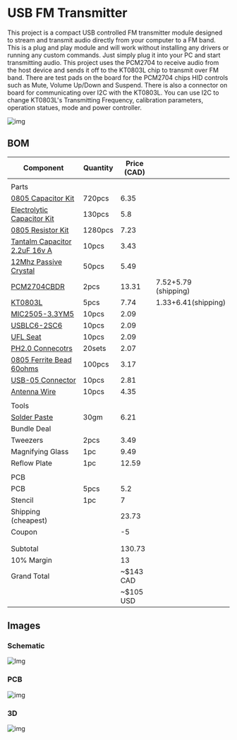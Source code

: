 # USB FM Transmitter

This project is a compact USB controlled FM transmitter module designed to stream and transmit audio directly from your computer to a FM band. This is a plug and play module and will work without installing any drivers or running any custom commands. Just simply plug it into your PC and start transmitting audio.
This project uses the PCM2704 to receive audio from the host device and sends it off to the KT0803L chip to transmit over FM band. There are test pads on the board for the PCM2704 chips HID controls such as Mute, Volume Up/Down and Suspend. There is also a connector on board for communicating over I2C with the KT0803L. You can use I2C to change KT0803L's Transmitting Frequency, calibration parameters, operation statues, mode and power controller. 

![img](https://hc-cdn.hel1.your-objectstorage.com/s/v3/b912fc075f5644e4bc130a5ec07b70816ee20c37_image.png)


## BOM
| Component                                                                                                                                                                                                                                                                                                                                                                                                                                                                                                                                                                                                                                                                                                                                                                                                                                                                                                                                                                                                                                                                                                                                                                                                                               | Quantity | Price (CAD) |                      |
| --------------------------------------------------------------------------------------------------------------------------------------------------------------------------------------------------------------------------------------------------------------------------------------------------------------------------------------------------------------------------------------------------------------------------------------------------------------------------------------------------------------------------------------------------------------------------------------------------------------------------------------------------------------------------------------------------------------------------------------------------------------------------------------------------------------------------------------------------------------------------------------------------------------------------------------------------------------------------------------------------------------------------------------------------------------------------------------------------------------------------------------------------------------------------------------------------------------------------------------- | -------- | ----------- | -------------------- |
|                                                                                                                                                                                                                                                                                                                                                                                                                                                                                                                                                                                                                                                                                                                                                                                                                                                                                                                                                                                                                                                                                                                                                                                                                                         |          |             |                      |
| Parts                                                                                                                                                                                                                                                                                                                                                                                                                                                                                                                                                                                                                                                                                                                                                                                                                                                                                                                                                                                                                                                                                                                                                                                                                                   |          |             |                      |
| [](https://www.aliexpress.com/item/1005002761630440.html?spm=a2g0o.productlist.main.12.1ad62905dqytq0&algo_pvid=9f42afed-8f0b-4de9-9272-2b562b665abc&algo_exp_id=9f42afed-8f0b-4de9-9272-2b562b665abc-11&pdp_ext_f=%7B%22order%22%3A%22950%22%2C%22eval%22%3A%221%22%7D&pdp_npi=4%40dis%21CAD%214.33%214.33%21%21%2122.02%2122.02%21%402103209b17480942696595443e20d7%2112000035928871084%21sea%21CA%216156843420%21X&curPageLogUid=w3nQna3xEjQR&utparam-url=scene%3Asearch%7Cquery_from%3A#nav-specification)[0805 Capacitor Kit](https://www.aliexpress.com/item/1005002761630440.html?spm=a2g0o.productlist.main.12.1ad62905dqytq0&algo_pvid=9f42afed-8f0b-4de9-9272-2b562b665abc&algo_exp_id=9f42afed-8f0b-4de9-9272-2b562b665abc-11&pdp_ext_f=%7B%22order%22%3A%22950%22%2C%22eval%22%3A%221%22%7D&pdp_npi=4%40dis%21CAD%214.33%214.33%21%21%2122.02%2122.02%21%402103209b17480942696595443e20d7%2112000035928871084%21sea%21CA%216156843420%21X&curPageLogUid=w3nQna3xEjQR&utparam-url=scene%3Asearch%7Cquery_from%3A#nav-specification)                                                                                                                                                                                          | 720pcs   | 6.35        |                      |
| [](https://www.aliexpress.com/item/1005002966174626.html?spm=a2g0o.productlist.main.25.7b355ec5itDxCH&algo_pvid=09f0d9af-fb5b-4066-aa7b-c69599417b37&algo_exp_id=09f0d9af-fb5b-4066-aa7b-c69599417b37-34&pdp_ext_f=%7B%22order%22%3A%2218%22%2C%22eval%22%3A%221%22%7D&pdp_npi=4%40dis%21CAD%215.80%215.80%21%21%2129.48%2129.48%21%402103146c17480948308574208efe3f%2112000022996473500%21sea%21CA%216156843420%21X&curPageLogUid=CpK3C7SvqrPj&utparam-url=scene%3Asearch%7Cquery_from%3A#nav-specification)[Electrolytic Capacitor Kit](https://www.aliexpress.com/item/1005002966174626.html?spm=a2g0o.productlist.main.25.7b355ec5itDxCH&algo_pvid=09f0d9af-fb5b-4066-aa7b-c69599417b37&algo_exp_id=09f0d9af-fb5b-4066-aa7b-c69599417b37-34&pdp_ext_f=%7B%22order%22%3A%2218%22%2C%22eval%22%3A%221%22%7D&pdp_npi=4%40dis%21CAD%215.80%215.80%21%21%2129.48%2129.48%21%402103146c17480948308574208efe3f%2112000022996473500%21sea%21CA%216156843420%21X&curPageLogUid=CpK3C7SvqrPj&utparam-url=scene%3Asearch%7Cquery_from%3A#nav-specification)                                                                                                                                                                                    | 130pcs   | 5.8         |                      |
| [](https://www.aliexpress.com/item/1005005992897341.html?spm=a2g0o.productlist.main.7.21d23610rkF9Se&aem_p4p_detail=20250524070816172768171854600004909889&algo_pvid=f1c15e59-4e2b-4b28-87c8-cf0bb22661a9&algo_exp_id=f1c15e59-4e2b-4b28-87c8-cf0bb22661a9-6&pdp_ext_f=%7B%22order%22%3A%22119%22%2C%22eval%22%3A%221%22%7D&pdp_npi=4%40dis%21CAD%2120.58%2120.58%21%21%21104.68%21104.68%21%402103247417480956959393156e3f21%2112000035234708078%21sea%21CA%216156843420%21X&curPageLogUid=Wb6qvwkYF820&utparam-url=scene%3Asearch%7Cquery_from%3A&search_p4p_id=20250524070816172768171854600004909889_3)[0805 Resistor Kit](https://www.aliexpress.com/item/1005005992897341.html?spm=a2g0o.productlist.main.7.21d23610rkF9Se&aem_p4p_detail=20250524070816172768171854600004909889&algo_pvid=f1c15e59-4e2b-4b28-87c8-cf0bb22661a9&algo_exp_id=f1c15e59-4e2b-4b28-87c8-cf0bb22661a9-6&pdp_ext_f=%7B%22order%22%3A%22119%22%2C%22eval%22%3A%221%22%7D&pdp_npi=4%40dis%21CAD%2120.58%2120.58%21%21%21104.68%21104.68%21%402103247417480956959393156e3f21%2112000035234708078%21sea%21CA%216156843420%21X&curPageLogUid=Wb6qvwkYF820&utparam-url=scene%3Asearch%7Cquery_from%3A&search_p4p_id=20250524070816172768171854600004909889_3) | 1280pcs  | 7.23        |                      |
| [](https://www.aliexpress.com/item/1005005042545390.html?spm=a2g0o.productlist.main.11.2c6b5fd1U0jqfE&algo_pvid=f1e690bf-7e6e-4bc3-9299-75dd64c10f9b&algo_exp_id=f1e690bf-7e6e-4bc3-9299-75dd64c10f9b-10&pdp_ext_f=%7B%22order%22%3A%22261%22%2C%22eval%22%3A%221%22%7D&pdp_npi=4%40dis%21CAD%213.04%213.04%21%21%212.15%212.15%21%40210308a417480981987135284eea5a%2112000031427859321%21sea%21CA%216156843420%21X&curPageLogUid=bF8pGhfrkP5O&utparam-url=scene%3Asearch%7Cquery_from%3A#nav-specification)[Tantalm Capacitor 2.2uF 16v A](https://www.aliexpress.com/item/1005005042545390.html?spm=a2g0o.productlist.main.11.2c6b5fd1U0jqfE&algo_pvid=f1e690bf-7e6e-4bc3-9299-75dd64c10f9b&algo_exp_id=f1e690bf-7e6e-4bc3-9299-75dd64c10f9b-10&pdp_ext_f=%7B%22order%22%3A%22261%22%2C%22eval%22%3A%221%22%7D&pdp_npi=4%40dis%21CAD%213.04%213.04%21%21%212.15%212.15%21%40210308a417480981987135284eea5a%2112000031427859321%21sea%21CA%216156843420%21X&curPageLogUid=bF8pGhfrkP5O&utparam-url=scene%3Asearch%7Cquery_from%3A#nav-specification)                                                                                                                                                                                   | 10pcs    | 3.43        |                      |
| [](https://www.aliexpress.com/item/1005002811562344.html?spm=a2g0o.productlist.main.38.6c9a598d5Tac6B&algo_pvid=f8379163-ed24-4071-9f9b-fefec374d0a3&algo_exp_id=f8379163-ed24-4071-9f9b-fefec374d0a3-35&pdp_ext_f=%7B%22order%22%3A%2218%22%2C%22eval%22%3A%221%22%7D&pdp_npi=4%40dis%21CAD%214.91%214.91%21%21%213.47%213.47%21%402101c5b117480986608027686e3967%2112000022310436034%21sea%21CA%216156843420%21X&curPageLogUid=yTV81qYrBppk&utparam-url=scene%3Asearch%7Cquery_from%3A#nav-specification)[12Mhz Passive Crystal](https://www.aliexpress.com/item/1005002811562344.html?spm=a2g0o.productlist.main.38.6c9a598d5Tac6B&algo_pvid=f8379163-ed24-4071-9f9b-fefec374d0a3&algo_exp_id=f8379163-ed24-4071-9f9b-fefec374d0a3-35&pdp_ext_f=%7B%22order%22%3A%2218%22%2C%22eval%22%3A%221%22%7D&pdp_npi=4%40dis%21CAD%214.91%214.91%21%21%213.47%213.47%21%402101c5b117480986608027686e3967%2112000022310436034%21sea%21CA%216156843420%21X&curPageLogUid=yTV81qYrBppk&utparam-url=scene%3Asearch%7Cquery_from%3A#nav-specification)                                                                                                                                                                                             | 50pcs    | 5.49        |                      |
| [](https://www.aliexpress.com/item/1005006178208832.html?spm=a2g0o.productlist.main.10.671aq10Fq10FYx&algo_pvid=3b9f54fa-14b4-4f3e-94a3-424dc3a72d73&algo_exp_id=3b9f54fa-14b4-4f3e-94a3-424dc3a72d73-9&pdp_ext_f=%7B%22order%22%3A%221%22%2C%22eval%22%3A%221%22%7D&pdp_npi=4%40dis%21CAD%213.76%213.76%21%21%2119.14%2119.14%21%402103146c17480992882016352efe3a%2112000036152869873%21sea%21CA%216156843420%21X&curPageLogUid=GisZn7bGEbuL&utparam-url=scene%3Asearch%7Cquery_from%3A#nav-specification)[PCM2704CBDR](https://www.aliexpress.com/item/1005006178208832.html?spm=a2g0o.productlist.main.10.671aq10Fq10FYx&algo_pvid=3b9f54fa-14b4-4f3e-94a3-424dc3a72d73&algo_exp_id=3b9f54fa-14b4-4f3e-94a3-424dc3a72d73-9&pdp_ext_f=%7B%22order%22%3A%221%22%2C%22eval%22%3A%221%22%7D&pdp_npi=4%40dis%21CAD%213.76%213.76%21%21%2119.14%2119.14%21%402103146c17480992882016352efe3a%2112000036152869873%21sea%21CA%216156843420%21X&curPageLogUid=GisZn7bGEbuL&utparam-url=scene%3Asearch%7Cquery_from%3A#nav-specification)                                                                                                                                                                                                       | 2pcs     | 13.31       | 7.52+5.79 (shipping) |
| [](https://www.aliexpress.com/item/32828673835.html?spm=a2g0o.productlist.similar_items.3.5243235dOU7B1h&utparam-url=scene%3Aimage_search%7Cquery_from%3Adetail_bigimg&algo_pvid=0ef55989-f3c9-49ec-bc6a-b4e6b01b3310&algo_exp_id=0ef55989-f3c9-49ec-bc6a-b4e6b01b3310&pdp_ext_f=%7B%22order%22%3A%221%22%7D&pdp_npi=4%40dis%21CAD%211.49%211.33%21%21%211.05%210.94%21%402103247017480996638214825e040e%2164958483320%21sea%21CA%216156843420%21X)[KT0803L](https://www.aliexpress.com/item/32828673835.html?spm=a2g0o.productlist.similar_items.3.5243235dOU7B1h&utparam-url=scene%3Aimage_search%7Cquery_from%3Adetail_bigimg&algo_pvid=0ef55989-f3c9-49ec-bc6a-b4e6b01b3310&algo_exp_id=0ef55989-f3c9-49ec-bc6a-b4e6b01b3310&pdp_ext_f=%7B%22order%22%3A%221%22%7D&pdp_npi=4%40dis%21CAD%211.49%211.33%21%21%211.05%210.94%21%402103247017480996638214825e040e%2164958483320%21sea%21CA%216156843420%21X)                                                                                                                                                                                                                                                                                                                           | 5pcs     | 7.74        | 1.33+6.41(shipping)  |
| [](https://www.aliexpress.com/item/32595255653.html?spm=a2g0o.productlist.main.14.54d54906k2u2oc&algo_pvid=e5a6e836-f5f6-43e4-b3b3-0553ef8f021b&algo_exp_id=e5a6e836-f5f6-43e4-b3b3-0553ef8f021b-13&pdp_ext_f=%7B%22order%22%3A%22-1%22%2C%22eval%22%3A%221%22%7D&pdp_npi=4%40dis%21CAD%212.09%212.09%21%21%211.48%211.48%21%402101c71a17480998981402161ef520%2159008522830%21sea%21CA%216156843420%21X&curPageLogUid=XnDRlpEgSi8c&utparam-url=scene%3Asearch%7Cquery_from%3A#nav-specification)[MIC2505-3.3YM5](https://www.aliexpress.com/item/32595255653.html?spm=a2g0o.productlist.main.14.54d54906k2u2oc&algo_pvid=e5a6e836-f5f6-43e4-b3b3-0553ef8f021b&algo_exp_id=e5a6e836-f5f6-43e4-b3b3-0553ef8f021b-13&pdp_ext_f=%7B%22order%22%3A%22-1%22%2C%22eval%22%3A%221%22%7D&pdp_npi=4%40dis%21CAD%212.09%212.09%21%21%211.48%211.48%21%402101c71a17480998981402161ef520%2159008522830%21sea%21CA%216156843420%21X&curPageLogUid=XnDRlpEgSi8c&utparam-url=scene%3Asearch%7Cquery_from%3A#nav-specification)                                                                                                                                                                                                                          | 10pcs    | 2.09        |                      |
| [](https://www.aliexpress.com/item/32807108222.html?spm=a2g0o.productlist.main.2.3ea915aakZazLq&algo_pvid=fe94c163-20ec-4fb6-af12-6d988e45306e&algo_exp_id=fe94c163-20ec-4fb6-af12-6d988e45306e-1&pdp_ext_f=%7B%22order%22%3A%222%22%2C%22eval%22%3A%221%22%7D&pdp_npi=4%40dis%21CAD%212.09%212.09%21%21%211.48%211.48%21%402101effb17481010546064726e51ab%2164418054278%21sea%21CA%216156843420%21X&curPageLogUid=u937ovoEYfCO&utparam-url=scene%3Asearch%7Cquery_from%3A)[USBLC6-2SC6](https://www.aliexpress.com/item/32807108222.html?spm=a2g0o.productlist.main.2.3ea915aakZazLq&algo_pvid=fe94c163-20ec-4fb6-af12-6d988e45306e&algo_exp_id=fe94c163-20ec-4fb6-af12-6d988e45306e-1&pdp_ext_f=%7B%22order%22%3A%222%22%2C%22eval%22%3A%221%22%7D&pdp_npi=4%40dis%21CAD%212.09%212.09%21%21%211.48%211.48%21%402101effb17481010546064726e51ab%2164418054278%21sea%21CA%216156843420%21X&curPageLogUid=u937ovoEYfCO&utparam-url=scene%3Asearch%7Cquery_from%3A)                                                                                                                                                                                                                                                                       | 10pcs    | 2.09        |                      |
| [](https://www.aliexpress.com/item/1005005916203605.html?spm=a2g0o.productlist.main.11.7d0d4cd0fKJh2n&algo_pvid=fda16b18-6d0d-456d-b517-08ddb9614198&algo_exp_id=fda16b18-6d0d-456d-b517-08ddb9614198-10&pdp_ext_f=%7B%22order%22%3A%22588%22%2C%22eval%22%3A%221%22%7D&pdp_npi=4%40dis%21CAD%212.09%212.09%21%21%211.48%211.48%21%402103277f17481011475422550edb47%2112000034837053221%21sea%21CA%216156843420%21X&curPageLogUid=47HzKROWdbfl&utparam-url=scene%3Asearch%7Cquery_from%3A)[UFL Seat](https://www.aliexpress.com/item/1005005916203605.html?spm=a2g0o.productlist.main.11.7d0d4cd0fKJh2n&algo_pvid=fda16b18-6d0d-456d-b517-08ddb9614198&algo_exp_id=fda16b18-6d0d-456d-b517-08ddb9614198-10&pdp_ext_f=%7B%22order%22%3A%22588%22%2C%22eval%22%3A%221%22%7D&pdp_npi=4%40dis%21CAD%212.09%212.09%21%21%211.48%211.48%21%402103277f17481011475422550edb47%2112000034837053221%21sea%21CA%216156843420%21X&curPageLogUid=47HzKROWdbfl&utparam-url=scene%3Asearch%7Cquery_from%3A)                                                                                                                                                                                                                                            | 10pcs    | 2.09        |                      |
| [](https://www.aliexpress.com/item/32965581442.html?spm=a2g0o.productlist.main.2.42678H8n8H8nqe&algo_pvid=cb4bad30-a40d-4218-b469-90ba75ea5a75&algo_exp_id=cb4bad30-a40d-4218-b469-90ba75ea5a75-1&pdp_ext_f=%7B%22order%22%3A%22233%22%2C%22eval%22%3A%221%22%7D&pdp_npi=4%40dis%21CAD%212.07%212.07%21%21%211.46%211.46%21%402103146f17481015580485093ef943%2166577618497%21sea%21CA%216156843420%21X&curPageLogUid=1rvOMPtBGyD7&utparam-url=scene%3Asearch%7Cquery_from%3A)[PH2.0 Connecotrs](https://www.aliexpress.com/item/32965581442.html?spm=a2g0o.productlist.main.2.42678H8n8H8nqe&algo_pvid=cb4bad30-a40d-4218-b469-90ba75ea5a75&algo_exp_id=cb4bad30-a40d-4218-b469-90ba75ea5a75-1&pdp_ext_f=%7B%22order%22%3A%22233%22%2C%22eval%22%3A%221%22%7D&pdp_npi=4%40dis%21CAD%212.07%212.07%21%21%211.46%211.46%21%402103146f17481015580485093ef943%2166577618497%21sea%21CA%216156843420%21X&curPageLogUid=1rvOMPtBGyD7&utparam-url=scene%3Asearch%7Cquery_from%3A)                                                                                                                                                                                                                                                              | 20sets   | 2.07        |                      |
| [](https://www.aliexpress.com/item/1005005265371362.html?spm=a2g0o.productlist.main.11.23639kHJ9kHJDO&algo_pvid=bfb978a0-5eef-48e2-ad1c-7a52b31f6655&algo_exp_id=bfb978a0-5eef-48e2-ad1c-7a52b31f6655-10&pdp_ext_f=%7B%22order%22%3A%2286%22%2C%22eval%22%3A%221%22%7D&pdp_npi=4%40dis%21CAD%213.17%213.17%21%21%212.24%212.24%21%402103247017481016511055504e0411%2112000032413773729%21sea%21CA%216156843420%21X&curPageLogUid=DJPiRoFviDjW&utparam-url=scene%3Asearch%7Cquery_from%3A)[0805 Ferrite Bead 60ohms](https://www.aliexpress.com/item/1005005265371362.html?spm=a2g0o.productlist.main.11.23639kHJ9kHJDO&algo_pvid=bfb978a0-5eef-48e2-ad1c-7a52b31f6655&algo_exp_id=bfb978a0-5eef-48e2-ad1c-7a52b31f6655-10&pdp_ext_f=%7B%22order%22%3A%2286%22%2C%22eval%22%3A%221%22%7D&pdp_npi=4%40dis%21CAD%213.17%213.17%21%21%212.24%212.24%21%402103247017481016511055504e0411%2112000032413773729%21sea%21CA%216156843420%21X&curPageLogUid=DJPiRoFviDjW&utparam-url=scene%3Asearch%7Cquery_from%3A)                                                                                                                                                                                                                              | 100pcs   | 3.17        |                      |
| [](https://www.aliexpress.com/item/1005005865561469.html?spm=a2g0o.productlist.main.2.37e1mI49mI49NH&algo_pvid=31c463bf-784d-41e5-b117-d4fca306cf3d&algo_exp_id=31c463bf-784d-41e5-b117-d4fca306cf3d-1&pdp_ext_f=%7B%22order%22%3A%22621%22%2C%22eval%22%3A%221%22%7D&pdp_npi=4%40dis%21CAD%212.72%212.72%21%21%2113.82%2113.82%21%4021030ea417481017727825938ef922%2112000036453720810%21sea%21CA%216156843420%21X&curPageLogUid=zE7LyZRQbXZ6&utparam-url=scene%3Asearch%7Cquery_from%3A#nav-specification)[USB-05 Connector](https://www.aliexpress.com/item/1005005865561469.html?spm=a2g0o.productlist.main.2.37e1mI49mI49NH&algo_pvid=31c463bf-784d-41e5-b117-d4fca306cf3d&algo_exp_id=31c463bf-784d-41e5-b117-d4fca306cf3d-1&pdp_ext_f=%7B%22order%22%3A%22621%22%2C%22eval%22%3A%221%22%7D&pdp_npi=4%40dis%21CAD%212.72%212.72%21%21%2113.82%2113.82%21%4021030ea417481017727825938ef922%2112000036453720810%21sea%21CA%216156843420%21X&curPageLogUid=zE7LyZRQbXZ6&utparam-url=scene%3Asearch%7Cquery_from%3A#nav-specification)                                                                                                                                                                                                | 10pcs    | 2.81        |                      |
| [](https://www.aliexpress.com/item/1005003426538339.html?spm=a2g0o.productlist.main.2.476f6b3eFplrUc&algo_pvid=d1ea37b7-5b4e-4ae1-9c5c-85e29a0bab9d&algo_exp_id=d1ea37b7-5b4e-4ae1-9c5c-85e29a0bab9d-1&pdp_ext_f=%7B%22order%22%3A%2211%22%2C%22eval%22%3A%221%22%7D&pdp_npi=4%40dis%21CAD%214.35%214.35%21%21%213.07%213.07%21%402103205117481113316824012e10ee%2112000025733068120%21sea%21CA%216156843420%21X&curPageLogUid=I9Th0pE1Rgi5&utparam-url=scene%3Asearch%7Cquery_from%3A#nav-specification)[Antenna Wire](https://www.aliexpress.com/item/1005003426538339.html?spm=a2g0o.productlist.main.2.476f6b3eFplrUc&algo_pvid=d1ea37b7-5b4e-4ae1-9c5c-85e29a0bab9d&algo_exp_id=d1ea37b7-5b4e-4ae1-9c5c-85e29a0bab9d-1&pdp_ext_f=%7B%22order%22%3A%2211%22%2C%22eval%22%3A%221%22%7D&pdp_npi=4%40dis%21CAD%214.35%214.35%21%21%213.07%213.07%21%402103205117481113316824012e10ee%2112000025733068120%21sea%21CA%216156843420%21X&curPageLogUid=I9Th0pE1Rgi5&utparam-url=scene%3Asearch%7Cquery_from%3A#nav-specification)                                                                                                                                                                                                          | 10pcs    | 4.35        |                      |
|                                                                                                                                                                                                                                                                                                                                                                                                                                                                                                                                                                                                                                                                                                                                                                                                                                                                                                                                                                                                                                                                                                                                                                                                                                         |          |             |                      |
| Tools                                                                                                                                                                                                                                                                                                                                                                                                                                                                                                                                                                                                                                                                                                                                                                                                                                                                                                                                                                                                                                                                                                                                                                                                                                   |          |             |                      |
| [](https://www.aliexpress.com/item/1005007912815924.html?spm=a2g0o.productlist.main.3.7f70h0kwh0kwmF&algo_pvid=e2100f66-5052-41ca-94bf-70fcd3441062&algo_exp_id=e2100f66-5052-41ca-94bf-70fcd3441062-2&pdp_ext_f=%7B%22order%22%3A%221575%22%2C%22eval%22%3A%221%22%7D&pdp_npi=4%40dis%21CAD%214.87%214.69%21%21%2124.77%2123.87%21%40210337bc17481039953196313e7a8a%2112000042818005959%21sea%21CA%216156843420%21X&curPageLogUid=ZjIZ05FJpMdH&utparam-url=scene%3Asearch%7Cquery_from%3A)[Solder Paste](https://www.aliexpress.com/item/1005007912815924.html?spm=a2g0o.productlist.main.3.7f70h0kwh0kwmF&algo_pvid=e2100f66-5052-41ca-94bf-70fcd3441062&algo_exp_id=e2100f66-5052-41ca-94bf-70fcd3441062-2&pdp_ext_f=%7B%22order%22%3A%221575%22%2C%22eval%22%3A%221%22%7D&pdp_npi=4%40dis%21CAD%214.87%214.69%21%21%2124.77%2123.87%21%40210337bc17481039953196313e7a8a%2112000042818005959%21sea%21CA%216156843420%21X&curPageLogUid=ZjIZ05FJpMdH&utparam-url=scene%3Asearch%7Cquery_from%3A)                                                                                                                                                                                                                                      | 30gm     | 6.21        |                      |
| Bundle Deal                                                                                                                                                                                                                                                                                                                                                                                                                                                                                                                                                                                                                                                                                                                                                                                                                                                                                                                                                                                                                                                                                                                                                                                                                             |          |             |                      |
| Tweezers                                                                                                                                                                                                                                                                                                                                                                                                                                                                                                                                                                                                                                                                                                                                                                                                                                                                                                                                                                                                                                                                                                                                                                                                                                | 2pcs     | 3.49        |                      |
| Magnifying Glass                                                                                                                                                                                                                                                                                                                                                                                                                                                                                                                                                                                                                                                                                                                                                                                                                                                                                                                                                                                                                                                                                                                                                                                                                        | 1pc      | 9.49        |                      |
| Reflow Plate                                                                                                                                                                                                                                                                                                                                                                                                                                                                                                                                                                                                                                                                                                                                                                                                                                                                                                                                                                                                                                                                                                                                                                                                                            | 1pc      | 12.59       |                      |
|                                                                                                                                                                                                                                                                                                                                                                                                                                                                                                                                                                                                                                                                                                                                                                                                                                                                                                                                                                                                                                                                                                                                                                                                                                         |          |             |                      |
| PCB                                                                                                                                                                                                                                                                                                                                                                                                                                                                                                                                                                                                                                                                                                                                                                                                                                                                                                                                                                                                                                                                                                                                                                                                                                     |          |             |                      |
| PCB                                                                                                                                                                                                                                                                                                                                                                                                                                                                                                                                                                                                                                                                                                                                                                                                                                                                                                                                                                                                                                                                                                                                                                                                                                     | 5pcs     | 5.2         |                      |
| Stencil                                                                                                                                                                                                                                                                                                                                                                                                                                                                                                                                                                                                                                                                                                                                                                                                                                                                                                                                                                                                                                                                                                                                                                                                                                 | 1pc      | 7           |                      |
| Shipping (cheapest)                                                                                                                                                                                                                                                                                                                                                                                                                                                                                                                                                                                                                                                                                                                                                                                                                                                                                                                                                                                                                                                                                                                                                                                                                     |          | 23.73       |                      |
| Coupon                                                                                                                                                                                                                                                                                                                                                                                                                                                                                                                                                                                                                                                                                                                                                                                                                                                                                                                                                                                                                                                                                                                                                                                                                                  |          | -5          |                      |
|                                                                                                                                                                                                                                                                                                                                                                                                                                                                                                                                                                                                                                                                                                                                                                                                                                                                                                                                                                                                                                                                                                                                                                                                                                         |          |             |                      |
|                                                                                                                                                                                                                                                                                                                                                                                                                                                                                                                                                                                                                                                                                                                                                                                                                                                                                                                                                                                                                                                                                                                                                                                                                                         |          |             |                      |
| Subtotal                                                                                                                                                                                                                                                                                                                                                                                                                                                                                                                                                                                                                                                                                                                                                                                                                                                                                                                                                                                                                                                                                                                                                                                                                                |          | 130.73      |                      |
| 10% Margin                                                                                                                                                                                                                                                                                                                                                                                                                                                                                                                                                                                                                                                                                                                                                                                                                                                                                                                                                                                                                                                                                                                                                                                                                              |          | 13          |                      |
| Grand Total                                                                                                                                                                                                                                                                                                                                                                                                                                                                                                                                                                                                                                                                                                                                                                                                                                                                                                                                                                                                                                                                                                                                                                                                                             |          | ~$143 CAD   |                      |
|                                                                                                                                                                                                                                                                                                                                                                                                                                                                                                                                                                                                                                                                                                                                                                                                                                                                                                                                                                                                                                                                                                                                                                                                                                         |          | ~$105 USD   |                      |
## Images

### Schematic
![Img](https://hc-cdn.hel1.your-objectstorage.com/s/v3/cc17f78b0bf7a4f6c3af12b0c0e1fe82bd91bd30_image.png)

### PCB
![img](https://hc-cdn.hel1.your-objectstorage.com/s/v3/3717b2d04b689a615e3bf28a02f560db76c50bef_image.png)

### 3D 

![img](https://hc-cdn.hel1.your-objectstorage.com/s/v3/b912fc075f5644e4bc130a5ec07b70816ee20c37_image.png)
